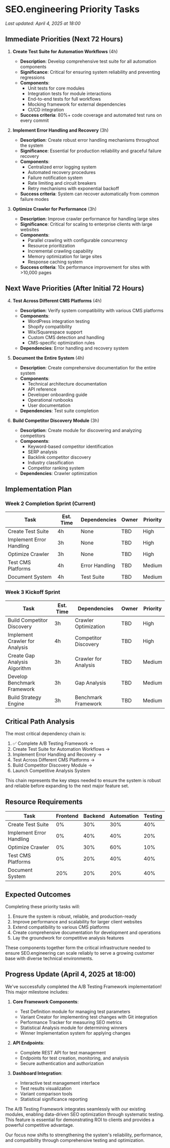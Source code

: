 # SEO.engineering Priority Tasks

*Last updated: April 4, 2025 at 18:00*

## Immediate Priorities (Next 72 Hours)

1. **Create Test Suite for Automation Workflows** (4h)
   - **Description**: Develop comprehensive test suite for all automation components
   - **Significance**: Critical for ensuring system reliability and preventing regressions
   - **Components**:
     - Unit tests for core modules
     - Integration tests for module interactions
     - End-to-end tests for full workflows
     - Mocking framework for external dependencies
     - CI/CD integration
   - **Success criteria**: 80%+ code coverage and automated test runs on every commit

2. **Implement Error Handling and Recovery** (3h)
   - **Description**: Create robust error handling mechanisms throughout the system
   - **Significance**: Essential for production reliability and graceful failure recovery
   - **Components**:
     - Centralized error logging system
     - Automated recovery procedures
     - Failure notification system
     - Rate limiting and circuit breakers
     - Retry mechanisms with exponential backoff
   - **Success criteria**: System can recover automatically from common failure modes

3. **Optimize Crawler for Performance** (3h)
   - **Description**: Improve crawler performance for handling large sites
   - **Significance**: Critical for scaling to enterprise clients with large websites
   - **Components**:
     - Parallel crawling with configurable concurrency
     - Resource prioritization
     - Incremental crawling capability
     - Memory optimization for large sites
     - Response caching system
   - **Success criteria**: 10x performance improvement for sites with >10,000 pages

## Next Wave Priorities (After Initial 72 Hours)

4. **Test Across Different CMS Platforms** (4h)
   - **Description**: Verify system compatibility with various CMS platforms
   - **Components**:
     - WordPress integration testing
     - Shopify compatibility
     - Wix/Squarespace support
     - Custom CMS detection and handling
     - CMS-specific optimization rules
   - **Dependencies**: Error handling and recovery system

5. **Document the Entire System** (4h)
   - **Description**: Create comprehensive documentation for the entire system
   - **Components**:
     - Technical architecture documentation
     - API reference
     - Developer onboarding guide
     - Operational runbooks
     - User documentation
   - **Dependencies**: Test suite completion

6. **Build Competitor Discovery Module** (3h)
   - **Description**: Create module for discovering and analyzing competitors
   - **Components**:
     - Keyword-based competitor identification
     - SERP analysis
     - Backlink competitor discovery
     - Industry classification
     - Competitor ranking system
   - **Dependencies**: Crawler optimization

## Implementation Plan

### Week 2 Completion Sprint (Current)
| Task | Est. Time | Dependencies | Owner | Priority |
|------|-----------|--------------|-------|----------|
| Create Test Suite | 4h | None | TBD | High |
| Implement Error Handling | 3h | None | TBD | High |
| Optimize Crawler | 3h | None | TBD | High |
| Test CMS Platforms | 4h | Error Handling | TBD | Medium |
| Document System | 4h | Test Suite | TBD | Medium |

### Week 3 Kickoff Sprint
| Task | Est. Time | Dependencies | Owner | Priority |
|------|-----------|--------------|-------|----------|
| Build Competitor Discovery | 3h | Crawler Optimization | TBD | High |
| Implement Crawler for Analysis | 4h | Competitor Discovery | TBD | High |
| Create Gap Analysis Algorithm | 3h | Crawler for Analysis | TBD | Medium |
| Develop Benchmark Framework | 3h | Gap Analysis | TBD | Medium |
| Build Strategy Engine | 3h | Benchmark Framework | TBD | Medium |

## Critical Path Analysis

The most critical dependency chain is:
1. ✅ Complete A/B Testing Framework → 
2. Create Test Suite for Automation Workflows →
3. Implement Error Handling and Recovery →
4. Test Across Different CMS Platforms →
5. Build Competitor Discovery Module →
6. Launch Competitive Analysis System

This chain represents the key steps needed to ensure the system is robust and reliable before expanding to the next major feature set.

## Resource Requirements

| Task | Frontend | Backend | Automation | Testing |
|------|----------|---------|------------|---------|
| Create Test Suite | 0% | 30% | 30% | 40% |
| Implement Error Handling | 0% | 40% | 40% | 20% |
| Optimize Crawler | 0% | 30% | 60% | 10% |
| Test CMS Platforms | 0% | 20% | 40% | 40% |
| Document System | 20% | 20% | 20% | 40% |

## Expected Outcomes

Completing these priority tasks will:

1. Ensure the system is robust, reliable, and production-ready
2. Improve performance and scalability for larger client websites
3. Extend compatibility to various CMS platforms
4. Create comprehensive documentation for development and operations
5. Lay the groundwork for competitive analysis features

These components together form the critical infrastructure needed to ensure SEO.engineering can scale reliably to serve a growing customer base with diverse technical environments.

## Progress Update (April 4, 2025 at 18:00)

We've successfully completed the A/B Testing Framework implementation! This major milestone includes:

1. **Core Framework Components**:
   - Test Definition module for managing test parameters
   - Variant Creator for implementing test changes with Git integration
   - Performance Tracker for measuring SEO metrics
   - Statistical Analysis module for determining winners
   - Winner Implementation system for applying changes

2. **API Endpoints**:
   - Complete REST API for test management
   - Endpoints for test creation, monitoring, and analysis
   - Secure authentication and authorization

3. **Dashboard Integration**:
   - Interactive test management interface
   - Test results visualization
   - Variant comparison tools
   - Statistical significance reporting

The A/B Testing Framework integrates seamlessly with our existing modules, enabling data-driven SEO optimization through systematic testing. This feature is essential for demonstrating ROI to clients and provides a powerful competitive advantage.

Our focus now shifts to strengthening the system's reliability, performance, and compatibility through comprehensive testing and optimization.
